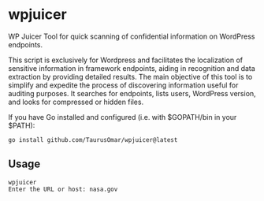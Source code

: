 # wpjuicer
WP Juicer Tool for quick scanning of confidential information on WordPress endpoints.




This script is exclusively for Wordpress and facilitates the localization of sensitive information in framework endpoints, aiding in recognition and data extraction by providing detailed results. The main objective of this tool is to simplify and expedite the process of discovering information useful for auditing purposes. It searches for endpoints, lists users, WordPress version, and looks for compressed or hidden files.


If you have Go installed and configured (i.e. with $GOPATH/bin in your $PATH):

```
go install github.com/TaurusOmar/wpjuicer@latest
```

## Usage

```
wpjuicer
Enter the URL or host: nasa.gov
```
